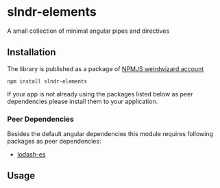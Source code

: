 # slndr-elements

A small collection of minimal angular pipes and directives

## Installation

The library is published as a package of  [NPMJS weirdwizard account](https://www.npmjs.com/~weirdwizard)

```
npm install slndr-elements
```


If your app is not already using the packages listed below as peer dependencies please install them to your application.

### Peer Dependencies

Besides the default angular dependencies this module requires following packages as peer dependencies:

- [lodash-es](https://www.npmjs.com/package/lodash-es)

## Usage
